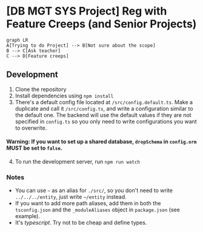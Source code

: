 # [DB MGT SYS Project] Reg with Feature Creeps (and Senior Projects)

```mermaid
graph LR
A[Trying to do Project] --> B[Not sure about the scope]
B --> C[Ask teacher]
C --> D[Feature creeps]
```

## Development

1. Clone the repository
2. Install dependencies using `npm install`
3. There's a default config file located at `/src/config.default.ts`. Make a duplicate and call it `/src/config.ts`, and write a configuration similar to the default one. The backend will use the default values if they are not specified in `config.ts` so you only need to write configurations you want to overwrite.


#### Warning: If you want to set up a shared database, `dropSchema` in `config.orm` **MUST** be set to `false`.


4. To run the development server, run `npm run watch`

### Notes

 - You can use `~` as an alias for `./src/`, so you don't need to write `../../../entity`, just write `~/entity` instead.
 - If you want to add more path aliases, add them in both the `tsconfig.json` and the `_moduleAliases` object in `package.json` (see example).
 - It's *typescript*. Try not to be cheap and define types.
